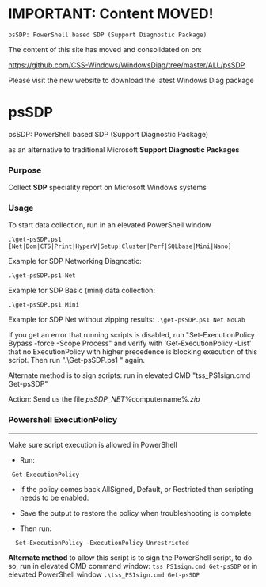 # IMPORTANT: Content MOVED!
`psSDP: PowerShell based SDP (Support Diagnostic Package)`

The content of this site has moved and consolidated on on:

https://github.com/CSS-Windows/WindowsDiag/tree/master/ALL/psSDP

Please visit the new website to download the latest Windows Diag package











# psSDP
psSDP: PowerShell based SDP (Support Diagnostic Package)

as an alternative to traditional Microsoft **Support Diagnostic Packages**

### Purpose
Collect **SDP** speciality report on Microsoft Windows systems

### Usage
To start data collection, run in an elevated PowerShell window

 ` .\get-psSDP.ps1 [Net|Dom|CTS|Print|HyperV|Setup|Cluster|Perf|SQLbase|Mini|Nano] `
 
 Example for SDP Networking Diagnostic: 
 
  `.\get-psSDP.ps1 Net`

 Example for SDP Basic (mini) data collection: 
 
 `.\get-psSDP.ps1 Mini`
 
  Example for SDP Net without zipping results:
  `.\get-psSDP.ps1 Net NoCab`
   
If you get an error that running scripts is disabled, run "Set-ExecutionPolicy Bypass -force -Scope Process" and verify with 'Get-ExecutionPolicy -List' that no ExecutionPolicy with higher precedence is blocking execution of this script.
Then run ".\Get-psSDP.ps1 <speciality-of-SDP>" again.

Alternate method is to sign scripts: run in elevated CMD "tss_PS1sign.cmd Get-psSDP"

Action: Send us the file _psSDP_NET_%computername%_<date-time>.zip_


### Powershell ExecutionPolicy
--------------------------
Make sure script execution is allowed in PowerShell

-	Run: 

 ` Get-ExecutionPolicy`

-	If the policy comes back AllSigned, Default, or Restricted then scripting needs to be enabled.
-	Save the output to restore the policy when troubleshooting is complete

-	Then run: 

`  Set-ExecutionPolicy -ExecutionPolicy Unrestricted`

**Alternate method** to allow this script is to sign the PowerShell script, to do so, run in elevated CMD command window:
  `tss_PS1sign.cmd Get-psSDP`
or in elevated PowerShell window
  `.\tss_PS1sign.cmd Get-psSDP`
